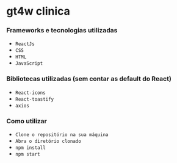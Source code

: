 # gt4w clinica

### Frameworks e tecnologias utilizadas
* `ReactJs`
* `CSS`
* `HTML`
* `JavaScript`

### Bibliotecas utilizadas (sem contar as default do React)
* `React-icons`
* `React-toastify`
* `axios`

### Como utilizar

* `Clone o repositório na sua máquina`
* `Abra o diretório clonado`
* `npm install`
* `npm start`
